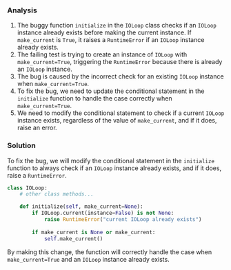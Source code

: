 ### Analysis
1. The buggy function `initialize` in the `IOLoop` class checks if an `IOLoop` instance already exists before making the current instance. If `make_current` is `True`, it raises a `RuntimeError` if an `IOLoop` instance already exists.
2. The failing test is trying to create an instance of `IOLoop` with `make_current=True`, triggering the `RuntimeError` because there is already an `IOLoop` instance.
3. The bug is caused by the incorrect check for an existing `IOLoop` instance when `make_current=True`.
4. To fix the bug, we need to update the conditional statement in the `initialize` function to handle the case correctly when `make_current=True`.
5. We need to modify the conditional statement to check if a current `IOLoop` instance exists, regardless of the value of `make_current`, and if it does, raise an error.

### Solution
To fix the bug, we will modify the conditional statement in the `initialize` function to always check if an `IOLoop` instance already exists, and if it does, raise a `RuntimeError`.

```python
class IOLoop:
    # other class methods...

    def initialize(self, make_current=None):
        if IOLoop.current(instance=False) is not None:
            raise RuntimeError("current IOLoop already exists")
        
        if make_current is None or make_current:
            self.make_current()
```

By making this change, the function will correctly handle the case when `make_current=True` and an `IOLoop` instance already exists.